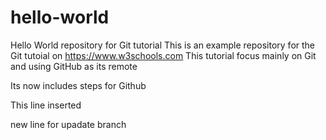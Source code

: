 # hello-world
Hello World repository for Git tutorial
This is an example repository for the Git tutoial on https://www.w3schools.com
This tutorial focus mainly on Git and using GitHub as its remote


Its now includes steps for Github


This line inserted

new line for upadate branch
